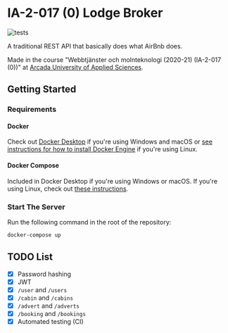 # IA-2-017 (0) Lodge Broker

![tests](https://github.com/DanielGiljam/ia-2-017-0-lodge-broker/workflows/Tests/badge.svg)

A traditional REST API that basically does what AirBnb does.

Made in the course "Webbtjänster och molnteknologi (2020-21) (IA-2-017 (0))" at [Arcada University of Applied Sciences](https://www.arcada.fi/en).

## Getting Started

### Requirements

#### Docker

Check out [Docker Desktop](https://www.docker.com/products/docker-desktop) if you're using Windows and macOS or [see instructions for how to install Docker Engine](https://docs.docker.com/engine/install/#server) if you're using Linux.

#### Docker Compose

Included in Docker Desktop if you're using Windows or macOS. If you're using Linux, check out [these instructions](https://docs.docker.com/compose/install/#install-compose).

### Start The Server

Run the following command in the root of the repository:

```bash
docker-compose up
```

## TODO List

- [x] Password hashing
- [x] JWT
- [x] `/user` and `/users`
- [x] `/cabin` and `/cabins`
- [x] `/advert` and `/adverts`
- [x] `/booking` and `/bookings`
- [x] Automated testing (CI)
